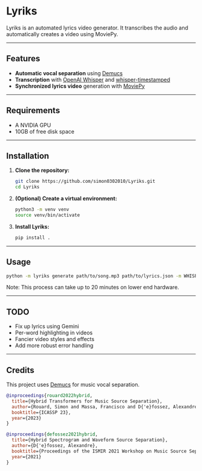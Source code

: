 # Lyriks

Lyriks is an automated lyrics video generator. It transcribes the audio and automatically creates a video using MoviePy.

---

## Features

- **Automatic vocal separation** using [Demucs](https://github.com/facebookresearch/demucs)
- **Transcription** with [OpenAI Whisper](https://github.com/openai/whisper) and [whisper-timestamped](https://github.com/linto-ai/whisper-timestamped)
- **Synchronized lyrics video** generation with [MoviePy](https://zulko.github.io/moviepy/)

---

## Requirements

- A NVIDIA GPU
- 10GB of free disk space

---


## Installation

1. **Clone the repository:**
   ```bash
   git clone https://github.com/simon0302010/Lyriks.git
   cd Lyriks
   ```

2. **(Optional) Create a virtual environment:**
   ```bash
   python3 -m venv venv
   source venv/bin/activate
   ```

3. **Install Lyriks:**
   ```bash
   pip install .
   ```

---

## Usage

```bash
python -m lyriks generate path/to/song.mp3 path/to/lyrics.json -m WHISPER_MODEL_SIZE -d DEVICE -o OUTPUT_FILE_NAME
```
Note: This process can take up to 20 minutes on lower end hardware.

---

## TODO

- Fix up lyrics using Gemini
- Per-word highlighting in videos
- Fancier video styles and effects
- Add more robust error handling

---

## Credits

This project uses [Demucs](https://github.com/facebookresearch/demucs) for music vocal separation.

```bibtex
@inproceedings{rouard2022hybrid,
  title={Hybrid Transformers for Music Source Separation},
  author={Rouard, Simon and Massa, Francisco and D{'e}fossez, Alexandre},
  booktitle={ICASSP 23},
  year={2023}
}

@inproceedings{defossez2021hybrid,
  title={Hybrid Spectrogram and Waveform Source Separation},
  author={D{'e}fossez, Alexandre},
  booktitle={Proceedings of the ISMIR 2021 Workshop on Music Source Separation},
  year={2021}
}